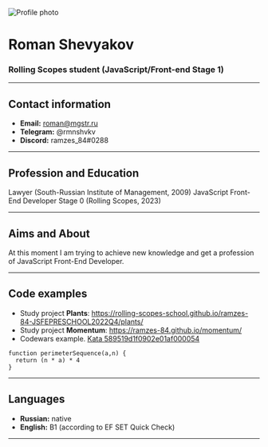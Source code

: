 ![Profile photo](![Photo](./assets/img/img.png))
# Roman Shevyakov
### Rolling Scopes student (JavaScript/Front-end Stage 1)
***
## Contact information
* **Email:** roman@mgstr.ru
* **Telegram:** @rmnshvkv
* **Discord:** ramzes_84#0288
***
## Profession and Education
Lawyer (South-Russian Institute of Management, 2009)
JavaScript Front-End Developer Stage 0 (Rolling Scopes, 2023)
***
## Aims and About
At this moment I am trying to achieve new knowledge and get a profession of JavaScript Front-End Developer.
***
## Code examples
* Study project **Plants**: https://rolling-scopes-school.github.io/ramzes-84-JSFEPRESCHOOL2022Q4/plants/
* Study project **Momentum**: https://ramzes-84.github.io/momentum/
* Codewars example. [Kata 589519d1f0902e01af000054](https://www.codewars.com/kata/589519d1f0902e01af000054)
```
function perimeterSequence(a,n) {
  return (n * a) * 4
}
```
***
## Languages
* **Russian:** native
* **English:** B1 (according to EF SET Quick Check)
***